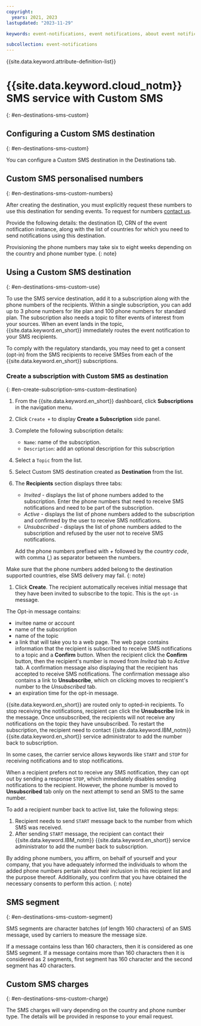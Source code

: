 ```yaml
---
copyright:
  years: 2021, 2023
lastupdated: "2023-11-29"

keywords: event-notifications, event notifications, about event notifications, destinations, sms

subcollection: event-notifications
---
```


{{site.data.keyword.attribute-definition-list}}

# {{site.data.keyword.cloud_notm}} SMS service with Custom SMS
{: #en-destinations-sms-custom}

## Configuring a Custom SMS destination
{: #en-destinations-sms-custom}

You can configure a Custom SMS destination in the Destinations tab.

## Custom SMS personalised numbers
{: #en-destinations-sms-custom-numbers}

After creating the destination, you must explicitly request these numbers to use this destination for sending events. To request for numbers [contact us](mailto:mbluemix@in.ibm.com?subject=[Custom%20SMS]%20:%20%20Request%20for%20Presonalised%20numbers&body=Kindly%20provide%20the%20below%20details:%0D%0A%0D%0AInstance%20CRN:%0D%0ADestination%20ID:%0D%0ACountries:%0D%0ARegion:%0D%0APhone%20Number%20Type:%20[short-code,%20alphanumeric,%20long-code).

Provide the following details: the destination ID, CRN of the event notification instance, along with the list of countries for which you need to send notifications using this destination.

Provisioning the phone numbers may take six to eight weeks depending on the country and phone number type.
{: note}

## Using a Custom SMS destination
{: #en-destinations-sms-custom-use}

To use the SMS service destination, add it to a subscription along with the phone numbers of the recipients. Within a single subscription, you can add up to 3 phone numbers for lite plan and 100 phone numbers for standard plan. The subscription also needs a topic to filter events of interest from your sources. When an event lands in the topic, {{site.data.keyword.en_short}} immediately routes the event notification to your SMS recipients.

To comply with the regulatory standards, you may need to get a consent (opt-in) from the SMS recipients to receive SMSes from each of the {{site.data.keyword.en_short}} subscriptions.

### Create a subscription with Custom SMS as destination
{: #en-create-subscription-sms-custom-destination}

1. From the {{site.data.keyword.en_short}} dashboard, click **Subscriptions** in the navigation menu.

1. Click `Create +` to display **Create a Subscription** side panel.

1. Complete the following subscription details:

   - `Name`: name of the subscription.
   - `Description`: add an optional description for this subscription

1. Select a `Topic` from the list.

1. Select Custom SMS destination created as **Destination** from the list.

1. The **Recipients** section displays three tabs:

   - _Invited_ - displays the list of phone numbers added to the subscription. Enter the phone numbers that need to receive SMS notifications and need to be part of the subscription.
   - _Active_ - displays the list of phone numbers added to the subscription and confirmed by the user to receive SMS notifications.
   - _Unsubscribed_ - displays the list of phone numbers added to the subscription and refused by the user not to receive SMS notifications.

   Add the phone numbers prefixed with _+_ followed by the _country code_, with comma (,) as separator between the numbers.

Make sure that the phone numbers added belong to the destination supported countries, else SMS delivery may fail.
{: note}

1. Click **Create**. The recipient automatically receives initial message that they have been invited to subscribe to the topic. This is the `opt-in` message.

The Opt-in message contains:

- invitee name or account
- name of the subscription
- name of the topic
- a link that will take you to a web page. The web page contains information that the recipient is subscribed to receive SMS notifications to a topic and a **Confirm** button. When the recipient click the **Confirm** button, then the recipient's number is moved from _Invited_ tab to _Active_ tab. A confirmation message also displaying that the recipient has accepted to receive SMS notifications. The confirmation message also contains a link to **Unsubscribe**, which on clicking moves to recipient's number to the _Unsubscribed_ tab.
- an expiration time for the opt-in message.

{{site.data.keyword.en_short}} are routed only to opted-in recipients. To stop receiving the notifications, recipient can click the **Unsubscribe** link in the message. Once unsubscribed, the recipients will not receive any notifications on the topic they have unsubscribed. To restart the subscription, the recipient need to contact {{site.data.keyword.IBM_notm}} {{site.data.keyword.en_short}} service administrator to add the number back to subscription.

In some cases, the carrier service allows keywords like `START` and `STOP` for receiving notifications and to stop notifications.

When a recipient prefers not to receive any SMS notification, they can opt out by sending a response `STOP`, which immediately disables sending notifications to the recipient. However, the phone number is moved to **Unsubscribed** tab only on the next attempt to send an SMS to the same number.

To add a recipient number back to active list, take the following steps:

1. Recipient needs to send `START` message back to the number from which SMS was received.
1. After sending `START` message, the recipient can contact their {{site.data.keyword.IBM_notm}} {{site.data.keyword.en_short}} service administrator to add the number back to subscription.

By adding phone numbers, you affirm, on behalf of yourself and your company, that you have adequately informed the individuals to whom the added phone numbers pertain about their inclusion in this recipient list and the purpose thereof. Additionally, you confirm that you have obtained the necessary consents to perform this action.
{: note}

## SMS segment
{: #en-destinations-sms-custom-segment}

SMS segments are character batches (of length 160 characters) of an SMS message, used by carriers to measure the message size.

If a message contains less than 160 characters, then it is considered as one SMS segment. If a message contains more than 160 characters then it is considered as 2 segments, first segment has 160 character and the second segment has 40 characters.

## Custom SMS charges
{: #en-destinations-sms-custom-charge}

The SMS charges will vary depending on the country and phone number type. The details will be provided in response to your email request.
